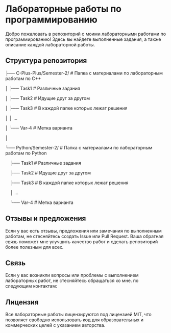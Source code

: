 # Лабораторные работы по программированию

Добро пожаловать в репозиторий с моими лабораторными работами по программированию! Здесь вы найдете выполненные задания, а также описание каждой лабораторной работы.

## Структура репозитория


├── C-Plus-Plus/Semester-2/  # Папка с материалами по лабораторным работам по C++

│   ├── Task1                # Различные задания

│   ├── Task2                # Идущие друг за другом

│   ├── Task3                # В каждой папке которых лежат решения

│   │    ...

│   └── Var-4                # Метка варианта

│


└── Python/Semester-2/       # Папка с материалами по лабораторным работам по Python

    ├── Task1                # Различные задания
    
    ├── Task2                # Идущие друг за другом
    
    ├── Task3                # В каждой папке которых лежат решения
    
    │    ...
    
    └── Var-4                # Метка варианта


## Отзывы и предложения

Если у вас есть отзывы, предложения или замечания по выполненным работам, не стесняйтесь создать Issue или Pull Request. Ваша обратная связь поможет мне улучшить качество работ и сделать репозиторий более полезным для всех.

## Связь

Если у вас возникли вопросы или проблемы с выполнением лабораторных работ, не стесняйтесь обращаться ко мне. по следующим контактам:

## Лицензия
Все лабораторные работы лицензируются под лицензией MIT, что позволяет свободно использовать код для образовательных и коммерческих целей с указанием авторства.
